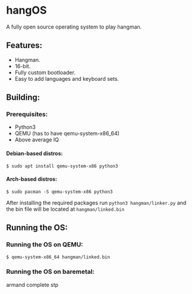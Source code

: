 # hangOS
A fully open source operating system to play hangman.

## Features:
- Hangman.
- 16-bit.
- Fully custom bootloader.
- Easy to add languages and keyboard sets.

## Building:
### Prerequisites:
- Python3
- QEMU (has to have qemu-system-x86_64)
- Above average IQ
#### Debian-based distros:
```
$ sudo apt install qemu-system-x86 python3
```
#### Arch-based distros:
```
$ sudo pacman -S qemu-system-x86 python3
```
After installing the required packages run `python3 hangman/linker.py` and the bin file will be located at  `hangman/linked.bin` 
## Running the OS:
### Running the OS on QEMU:
```
$ qemu-system-x86_64 hangman/linked.bin
```
### Running the OS on baremetal:
armand complete stp

